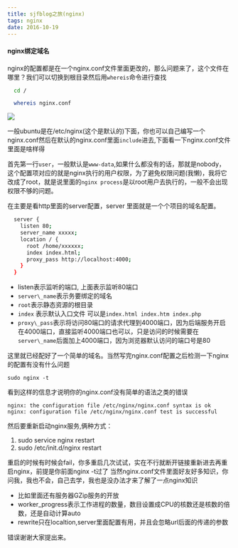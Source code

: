 ```yaml
---
title: sjfblog之旅(nginx)
tags: nginx
date: 2016-10-19
---
```

#### nginx绑定域名

nginx的配置都是在一个nginx.conf文件里面更改的，那么问题来了，这个文件在哪里？我们可以切换到根目录然后用`whereis`命令进行查找

``` bash
  cd /

  whereis nginx.conf
```
![](http://7xrp7o.com1.z0.glb.clouddn.com/whereis.png)

一般ubuntu是在/etc/nginx(这个是默认的)下面，你也可以自己编写一个nginx.conf然后在默认的nginx.conf里面`include`进去,下面看一下nginx.conf文件里面是啥样得

首先第一行`user`，一般默认是`www-data`,如果什么都没有的话，那就是nobody，这个配置项对应的就是nginx执行的用户权限，为了避免权限问题(我懒)，我将它改成了root，就是说里面的`nginx process`是以root用户去执行的，一般不会出现权限不够的问题。

在主要是看http里面的server配置，server 里面就是一个个项目的域名配置。

```bash
  server {
    listen 80;
    server_name xxxxx;
    location / {
      root /home/xxxxxx;
      index index.html;
      proxy_pass http://localhost:4000;
    }
  }
```
  * listen表示监听的端口, 上面表示监听80端口
  * `server\_name`表示务要绑定的域名
  * `root`表示静态资源的根目录
  * `index` 表示默认入口文件 可以是`index.html index.htm index.php`
  * `proxy\_pass`表示将访问80端口的请求代理到4000端口，因为后端服务开启在4000端口，直接监听4000端口也可以，只是访问的时候需要在`server\_name`后面加上4000端口，因为浏览器默认访问的端口号是80

这里就已经配好了一个简单的域名。当然写完nginx.conf配置之后检测一下nginx的配置有没有什么问题
    
    sudo nginx -t
看到这样的信息才说明你的nginx.conf没有简单的语法之类的错误

    nginx: the configuration file /etc/nginx/nginx.conf syntax is ok
    nginx: configuration file /etc/nginx/nginx.conf test is successful

然后要重新启动nginx服务,俩种方式：

  1. sudo service nginx restart
  2. sudo /etc/init.d/nginx restart

重启的时候有时候会fail，你多重启几次试试，实在不行就断开链接重新进去再重启nginx，前提是你前面nginx -t过了
当然nginx.conf文件里面好友好多知识，你问我，我也不会，自己去学，我也是没办法才来了解了一点nginx知识
  
  * 比如里面还有服务器GZip服务的开放
  * worker\_progress表示工作进程的数量，数目设置成CPU的核数还是核数的倍数，还是自动计算auto
  * rewrite只在localtion,server里面配置有用，并且会忽略url后面的传递的参数

错误谢谢大家提出来。